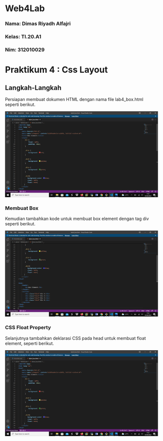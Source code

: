 # Web4Lab

### Nama: Dimas Riyadh Alfajri
### Kelas: TI.20.A1
### Nim: 312010029



# Praktikum 4 : Css Layout
## Langkah-Langkah


Persiapan membuat dokumen HTML dengan nama file lab4_box.html seperti berikut.

![img](img/pict1.png)

### Membuat Box

Kemudian tambahkan kode untuk membuat box element dengan tag div seperti berikut.

![img](img/pict2.png)

### CSS Float Property

Selanjutnya tambahkan deklarasi CSS pada head untuk membuat float element, seperti berikut.

![img](img/pict1.png)






